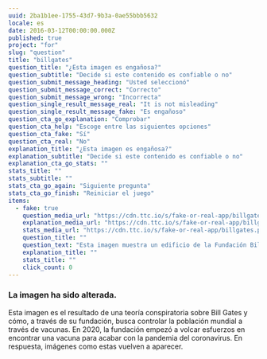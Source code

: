 ```yaml
---
uuid: 2ba1b1ee-1755-43d7-9b3a-0ae55bbb5632
locale: es
date: 2016-03-12T00:00:00.000Z
published: true
project: "for"
slug: "question"
title: "billgates"
question_title: "¿Esta imagen es engañosa?"
question_subtitle: "Decide si este contenido es confiable o no"
question_submit_message_heading: "Usted seleccionó"
question_submit_message_correct: "Correcto"
question_submit_message_wrong: "Incorrecta"
question_single_result_message_real: "It is not misleading"
question_single_result_message_fake: "Es engañoso"
question_cta_go_explanation: "Comprobar"
question_cta_help: "Escoge entre las siguientes opciones"
question_cta_fake: "Sí"
question_cta_real: "No"
explanation_title: "¿Esta imagen es engañosa?"
explanation_subtitle: "Decide si este contenido es confiable o no"
explanation_cta_go_stats: ""
stats_title: ""
stats_subtitle: ""
stats_cta_go_again: "Siguiente pregunta"
stats_cta_go_finish: "Reiniciar el juego"
items:
  - fake: true
    question_media_url: "https://cdn.ttc.io/s/fake-or-real-app/billgates.png"
    explanation_media_url: "https://cdn.ttc.io/s/fake-or-real-app/billgates.png"
    stats_media_url: "https://cdn.ttc.io/s/fake-or-real-app/billgates.png"
    question_title: ""
    question_text: "Esta imagen muestra un edificio de la Fundación Bill y Melinda Gates diciendo: 'Centro para la Reducción de la Población Humana Global'."
    explanation_title: ""
    stats_title: ""
    click_count: 0
---
```

### La imagen ha sido alterada.

Esta imagen es el resultado de una teoría conspiratoria sobre Bill Gates y cómo, a través de su fundación, busca controlar la población mundial a través de vacunas. En 2020, la fundación empezó a volcar esfuerzos en encontrar una vacuna para acabar con la pandemia del coronavirus. En respuesta, imágenes como estas vuelven a aparecer.
